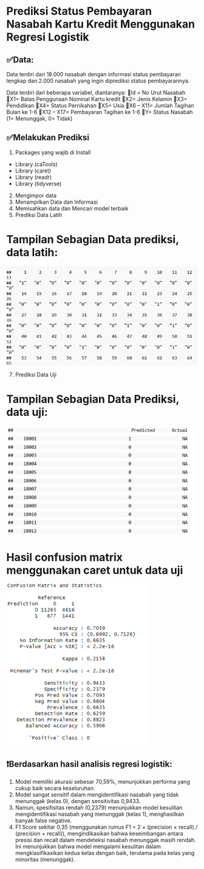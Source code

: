 # Prediksi Status Pembayaran Nasabah Kartu Kredit Menggunakan Regresi Logistik

## ✅Data:
Data terdiri dari 18.000 nasabah dengan informasi status pembayaran lengkap dan 2.000 nasabah yang ingin diprediksi status pembayarannya.

Data terdiri dari beberapa variabel, diantaranya:
🔸Id = No Urut Nasabah
🔸X1= Batas Penggunaan Nominal Kartu kredit
🔸X2= Jenis Kelamin
🔸X3= Pendidikan
🔸X4= Status Pernikahan
🔸X5= Usia
🔸X6 – X11= Jumlah Tagihan Bulan ke 1-6
🔸X12 – X17= Pembayaran Tagihan ke 1-6
🔸Y= Status Nasabah (1= Menunggak, 0= Tidak)

## ✅Melakukan Prediksi

1.	Packages yang wajib di Install
-	Library (caTools)
-	Library (caret)
-	Library (readr)
-	Library (tidyverse)
  
2.	Mengimpor data
3.	Menampilkan Data dan Informasi
4.	Memisahkan data dan Mencari model terbaik
5.	Prediksi Data Latih
   # Tampilan Sebagian Data prediksi, data latih:
  	
   ![Data Prediksi Sebagian](/Data%20Pred1.png)


7.	Prediksi Data Uji
   # Tampilan Sebagian Data Prediksi, data uji:
   ![Data Prediksi Sebagian](/Data%20Pred%20Datauji.png)

   # Hasil confusion matrix menggunakan caret untuk data uji
   ![Data Prediksi Sebagian](/Conf%20Matrix.png)

  ## ❗Berdasarkan hasil analisis regresi logistik:

1. Model memiliki akurasi sebesar 70,59%, menunjukkan performa yang cukup baik secara keseluruhan.
2. Model sangat sensitif dalam mengidentifikasi nasabah yang tidak menunggak (kelas 0), dengan sensitivitas 0,9433.
3. Namun, spesifisitas rendah (0,2379) menunjukkan model kesulitan mengidentifikasi nasabah yang menunggak (kelas 1), menghasilkan banyak false negative.
4. F1 Score sekitar 0,35 (menggunakan rumus F1 = 2 × (precision × recall) / (precision + recall)), mengindikasikan bahwa keseimbangan antara presisi dan recall dalam mendeteksi nasabah menunggak masih rendah. Ini menunjukkan bahwa model mengalami kesulitan dalam mengklasifikasikan kedua kelas dengan baik, terutama pada kelas yang minoritas (menunggak).






   
   
    

